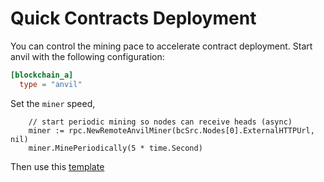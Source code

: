 # Quick Contracts Deployment

You can control the mining pace to accelerate contract deployment. Start anvil with the following configuration:

```toml
[blockchain_a]
  type = "anvil"
```
Set the `miner` speed,
```golang
	// start periodic mining so nodes can receive heads (async)
	miner := rpc.NewRemoteAnvilMiner(bcSrc.Nodes[0].ExternalHTTPUrl, nil)
	miner.MinePeriodically(5 * time.Second)
```

Then use this [template](https://github.com/smartcontractkit/chainlink-testing-framework/blob/main/framework/examples/myproject/quick_deploy_test.go)
